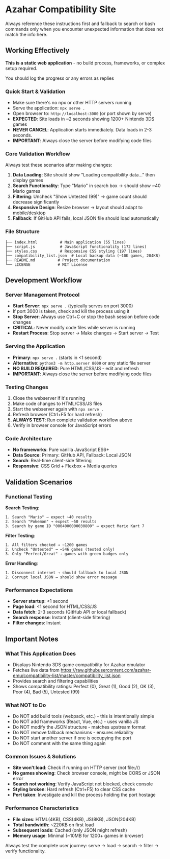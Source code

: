 # Azahar Compatibility Site

Always reference these instructions first and fallback to search or bash commands only when you encounter unexpected information that does not match the info here.

## Working Effectively

**This is a static web application** - no build process, frameworks, or complex setup required.

You should log the progress or any errors as replies
### Quick Start & Validation
- Make sure there's no npx or other HTTP servers running
- Serve the application: `npx serve .`
- Open browser to: `http://localhost:3000` (or port shown by serve)
- **EXPECTED**: Site loads in ~2 seconds showing 1200+ Nintendo 3DS games
- **NEVER CANCEL**: Application starts immediately. Data loads in 2-3 seconds.
- **IMPORTANT**: Always close the server before modifying code files

### Core Validation Workflow
Always test these scenarios after making changes:
1. **Data Loading**: Site should show "Loading compatibility data..." then display games
2. **Search Functionality**: Type "Mario" in search box → should show ~40 Mario games
3. **Filtering**: Uncheck "Show Untested (99)" → game count should decrease significantly  
4. **Responsive Design**: Resize browser → layout should adapt to mobile/desktop
5. **Fallback**: If GitHub API fails, local JSON file should load automatically

### File Structure
```
├── index.html          # Main application (55 lines)
├── script.js           # JavaScript functionality (172 lines)  
├── styles.css          # Responsive CSS styling (197 lines)
├── compatibility_list.json  # Local backup data (~10K games, 204KB)
├── README.md          # Project documentation
└── LICENSE            # MIT License
```

## Development Workflow

### Server Management Protocol
- **Start Server**: `npx serve .` (typically serves on port 3000)
- If port 3000 is taken, check and kill the process using it
- **Stop Server**: Always use Ctrl+C or stop the bash session before code changes
- **CRITICAL**: Never modify code files while server is running
- **Restart Process**: Stop server → Make changes → Start server → Test

### Serving the Application
- **Primary**: `npx serve .` (starts in <1 second)
- **Alternative**: `python3 -m http.server 8000` or any static file server
- **NO BUILD REQUIRED**: Pure HTML/CSS/JS - edit and refresh
- **IMPORTANT**: Always close the server before modifying code files

### Testing Changes
1. Close the webserver if it's running
2. Make code changes to HTML/CSS/JS files
3. Start the webserver again with `npx serve .`
4. Refresh browser (Ctrl+F5 for hard refresh)
5. **ALWAYS TEST**: Run complete validation workflow above
6. Verify in browser console for JavaScript errors

### Code Architecture
- **No frameworks**: Pure vanilla JavaScript ES6+
- **Data Source**: Primary: GitHub API, Fallback: Local JSON
- **Search**: Real-time client-side filtering
- **Responsive**: CSS Grid + Flexbox + Media queries

## Validation Scenarios

### Functional Testing
**Search Testing**:
```
1. Search "Mario" → expect ~40 results
2. Search "Pokemon" → expect ~50 results  
3. Search by game ID "0004000000030800" → expect Mario Kart 7
```

**Filter Testing**:
```
1. All filters checked → ~1200 games
2. Uncheck "Untested" → ~546 games (tested only)
3. Only "Perfect/Great" → games with green badges only
```

**Error Handling**:
```
1. Disconnect internet → should fallback to local JSON
2. Corrupt local JSON → should show error message
```

### Performance Expectations
- **Server startup**: <1 second
- **Page load**: <1 second for HTML/CSS/JS
- **Data fetch**: 2-3 seconds (GitHub API or local fallback)
- **Search response**: Instant (client-side filtering)
- **Filter changes**: Instant

## Important Notes

### What This Application Does
- Displays Nintendo 3DS game compatibility for Azahar emulator
- Fetches live data from https://raw.githubusercontent.com/azahar-emu/compatibility-list/master/compatibility_list.json
- Provides search and filtering capabilities
- Shows compatibility ratings: Perfect (0), Great (1), Good (2), OK (3), Poor (4), Bad (5), Untested (99)

### What NOT to Do
- Do NOT add build tools (webpack, etc.) - this is intentionally simple
- Do NOT add frameworks (React, Vue, etc.) - uses vanilla JS  
- Do NOT modify the JSON structure - matches upstream format
- Do NOT remove fallback mechanisms - ensures reliability
- Do NOT start another server if one is occupying the port
- Do NOT comment with the same thing again 

### Common Issues & Solutions
- **Site won't load**: Check if running on HTTP server (not file://)
- **No games showing**: Check browser console, might be CORS or JSON error
- **Search not working**: Verify JavaScript not blocked, check console
- **Styling broken**: Hard refresh (Ctrl+F5) to clear CSS cache
- **Port taken**: Investigate and kill the process holding the port hostage 

### Performance Characteristics
- **File sizes**: HTML(4KB), CSS(4KB), JS(8KB), JSON(204KB)
- **Total bandwidth**: ~220KB on first load
- **Subsequent loads**: Cached (only JSON might refresh)
- **Memory usage**: Minimal (~10MB for 1200+ games in browser)

Always test the complete user journey: serve → load → search → filter → verify functionality.
